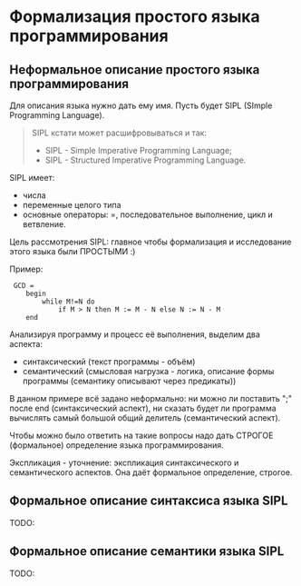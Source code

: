 # Формализация простого языка программирования

## Неформальное описание простого языка программирования

Для описания языка нужно дать ему имя. Пусть будет SIPL (SImple Programming Language).

> SIPL кстати может расшифровываться и так:
> - SIPL - Simple Imperative Programming Language;
> - SIPL - Structured Imperative Programming Language.

SIPL имеет:
- числа
- переменные целого типа
- основные операторы: =, последовательное выполнение, цикл и ветвление.

Цель рассмотрения SIPL: главное чтобы формализация и исследование этого языка были ПРОСТЫМИ :)

Пример:
```
 GCD = 
	begin
		while M!=N do
			if M > N then M := M - N else N := N - M 
	end
```
Анализируя программу и процесс её выполнения, выделим два аспекта:
- синтаксический (текст программы - объём)
- семантический (смысловая нагрузка - логика, описание формы программы (семантику описывают через предикаты))

В данном примере всё задано неформально: ни можно ли поставить ";" после end (синтаксический аспект), ни сказать будет ли программа вычислять самый большой общий делитель (семантический аспект).

Чтобы можно было ответить на такие вопросы надо дать СТРОГОЕ (формальное) определение языка программирования.

Экспликация - уточнение: экспликация синтаксического и семантического аспектов. Она даёт формальное определение, строгое.

## Формальное описание синтаксиса языка SIPL

TODO:

## Формальное описание семантики языка SIPL

TODO: